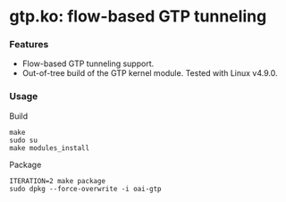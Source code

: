 # gtp.ko: flow-based GTP tunneling 

### Features

* Flow-based GTP tunneling support.
* Out-of-tree build of the GTP kernel module. Tested with Linux v4.9.0.

### Usage

Build
```
make
sudo su
make modules_install
```

Package
```
ITERATION=2 make package
sudo dpkg --force-overwrite -i oai-gtp
```
